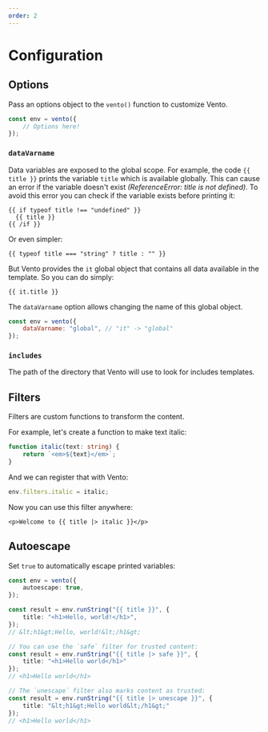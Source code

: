 ```yaml
---
order: 2
---
```


# Configuration

## Options

Pass an options object to the `vento()` function to customize Vento.

```js
const env = vento({
	// Options here!
});
```

### `dataVarname`

Data variables are exposed to the global scope. For example, the code
`{{ title }}` prints the variable `title` which is available globally. This can
cause an error if the variable doesn't exist _(ReferenceError: title is not
defined)_. To avoid this error you can check if the variable exists before
printing it:

```vento
{{ if typeof title !== "undefined" }}
  {{ title }}
{{ /if }}
```

Or even simpler:

```vento
{{ typeof title === "string" ? title : "" }}
```

But Vento provides the `it` global object that contains all data available in
the template. So you can do simply:

```vento
{{ it.title }}
```

The `dataVarname` option allows changing the name of this global object.

```js
const env = vento({
	dataVarname: "global", // "it" -> "global"
});
```

### `includes`

The path of the directory that Vento will use to look for includes templates.

## Filters

Filters are custom functions to transform the content.

For example, let's create a function to make text italic:

```ts
function italic(text: string) {
	return `<em>${text}</em>`;
}
```

And we can register that with Vento:

```ts
env.filters.italic = italic;
```

Now you can use this filter anywhere:

```vento
<p>Welcome to {{ title |> italic }}</p>
```

## Autoescape

Set `true` to automatically escape printed variables:

```ts
const env = vento({
	autoescape: true,
});

const result = env.runString("{{ title }}", {
	title: "<h1>Hello, world!</h1>",
});
// &lt;h1&gt;Hello, world!&lt;/h1&gt;

// You can use the `safe` filter for trusted content:
const result = env.runString("{{ title |> safe }}", {
	title: "<h1>Hello world</h1>"
});
// <h1>Hello world</h1>

// The `unescape` filter also marks content as trusted:
const result = env.runString("{{ title |> unescape }}", {
	title: "&lt;h1&gt;Hello world&lt;/h1&gt;"
});
// <h1>Hello world</h1>
```
